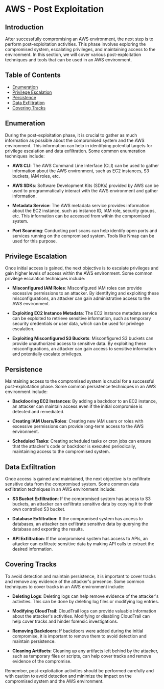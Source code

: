# AWS - Post Exploitation

## Introduction

After successfully compromising an AWS environment, the next step is to perform post-exploitation activities. This phase involves exploring the compromised system, escalating privileges, and maintaining access to the environment. In this section, we will cover various post-exploitation techniques and tools that can be used in an AWS environment.

## Table of Contents

- [Enumeration](#enumeration)
- [Privilege Escalation](#privilege-escalation)
- [Persistence](#persistence)
- [Data Exfiltration](#data-exfiltration)
- [Covering Tracks](#covering-tracks)

## Enumeration

During the post-exploitation phase, it is crucial to gather as much information as possible about the compromised system and the AWS environment. This information can help in identifying potential targets for privilege escalation and data exfiltration. Some common enumeration techniques include:

- **AWS CLI**: The AWS Command Line Interface (CLI) can be used to gather information about the AWS environment, such as EC2 instances, S3 buckets, IAM roles, etc.

- **AWS SDKs**: Software Development Kits (SDKs) provided by AWS can be used to programmatically interact with the AWS environment and gather information.

- **Metadata Service**: The AWS metadata service provides information about the EC2 instance, such as instance ID, IAM role, security groups, etc. This information can be accessed from within the compromised system.

- **Port Scanning**: Conducting port scans can help identify open ports and services running on the compromised system. Tools like Nmap can be used for this purpose.

## Privilege Escalation

Once initial access is gained, the next objective is to escalate privileges and gain higher levels of access within the AWS environment. Some common privilege escalation techniques include:

- **Misconfigured IAM Roles**: Misconfigured IAM roles can provide excessive permissions to an attacker. By identifying and exploiting these misconfigurations, an attacker can gain administrative access to the AWS environment.

- **Exploiting EC2 Instance Metadata**: The EC2 instance metadata service can be exploited to retrieve sensitive information, such as temporary security credentials or user data, which can be used for privilege escalation.

- **Exploiting Misconfigured S3 Buckets**: Misconfigured S3 buckets can provide unauthorized access to sensitive data. By exploiting these misconfigurations, an attacker can gain access to sensitive information and potentially escalate privileges.

## Persistence

Maintaining access to the compromised system is crucial for a successful post-exploitation phase. Some common persistence techniques in an AWS environment include:

- **Backdooring EC2 Instances**: By adding a backdoor to an EC2 instance, an attacker can maintain access even if the initial compromise is detected and remediated.

- **Creating IAM Users/Roles**: Creating new IAM users or roles with excessive permissions can provide long-term access to the AWS environment.

- **Scheduled Tasks**: Creating scheduled tasks or cron jobs can ensure that the attacker's code or backdoor is executed periodically, maintaining access to the compromised system.

## Data Exfiltration

Once access is gained and maintained, the next objective is to exfiltrate sensitive data from the compromised system. Some common data exfiltration techniques in an AWS environment include:

- **S3 Bucket Exfiltration**: If the compromised system has access to S3 buckets, an attacker can exfiltrate sensitive data by copying it to their own controlled S3 bucket.

- **Database Exfiltration**: If the compromised system has access to databases, an attacker can exfiltrate sensitive data by querying the database and exporting the results.

- **API Exfiltration**: If the compromised system has access to APIs, an attacker can exfiltrate sensitive data by making API calls to extract the desired information.

## Covering Tracks

To avoid detection and maintain persistence, it is important to cover tracks and remove any evidence of the attacker's presence. Some common techniques to cover tracks in an AWS environment include:

- **Deleting Logs**: Deleting logs can help remove evidence of the attacker's activities. This can be done by deleting log files or modifying log entries.

- **Modifying CloudTrail**: CloudTrail logs can provide valuable information about the attacker's activities. Modifying or disabling CloudTrail can help cover tracks and hinder forensic investigations.

- **Removing Backdoors**: If backdoors were added during the initial compromise, it is important to remove them to avoid detection and maintain persistence.

- **Cleaning Artifacts**: Cleaning up any artifacts left behind by the attacker, such as temporary files or scripts, can help cover tracks and remove evidence of the compromise.

Remember, post-exploitation activities should be performed carefully and with caution to avoid detection and minimize the impact on the compromised system and the AWS environment.

